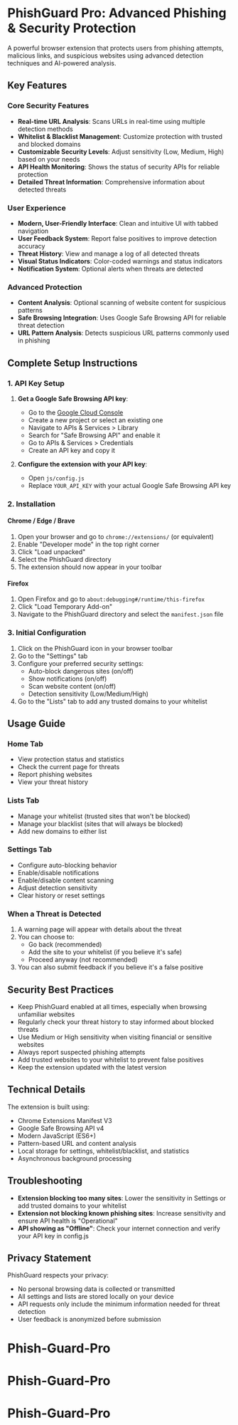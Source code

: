 # PhishGuard Pro: Advanced Phishing & Security Protection

A powerful browser extension that protects users from phishing attempts, malicious links, and suspicious websites using advanced detection techniques and AI-powered analysis.

## Key Features

### Core Security Features
- **Real-time URL Analysis**: Scans URLs in real-time using multiple detection methods
- **Whitelist & Blacklist Management**: Customize protection with trusted and blocked domains
- **Customizable Security Levels**: Adjust sensitivity (Low, Medium, High) based on your needs
- **API Health Monitoring**: Shows the status of security APIs for reliable protection
- **Detailed Threat Information**: Comprehensive information about detected threats

### User Experience
- **Modern, User-Friendly Interface**: Clean and intuitive UI with tabbed navigation
- **User Feedback System**: Report false positives to improve detection accuracy
- **Threat History**: View and manage a log of all detected threats
- **Visual Status Indicators**: Color-coded warnings and status indicators
- **Notification System**: Optional alerts when threats are detected

### Advanced Protection
- **Content Analysis**: Optional scanning of website content for suspicious patterns
- **Safe Browsing Integration**: Uses Google Safe Browsing API for reliable threat detection
- **URL Pattern Analysis**: Detects suspicious URL patterns commonly used in phishing

## Complete Setup Instructions

### 1. API Key Setup

1. **Get a Google Safe Browsing API key**:
   - Go to the [Google Cloud Console](https://console.cloud.google.com/)
   - Create a new project or select an existing one
   - Navigate to APIs & Services > Library
   - Search for "Safe Browsing API" and enable it
   - Go to APIs & Services > Credentials
   - Create an API key and copy it

2. **Configure the extension with your API key**:
   - Open `js/config.js`
   - Replace `YOUR_API_KEY` with your actual Google Safe Browsing API key

### 2. Installation

#### Chrome / Edge / Brave
1. Open your browser and go to `chrome://extensions/` (or equivalent)
2. Enable "Developer mode" in the top right corner
3. Click "Load unpacked"
4. Select the PhishGuard directory
5. The extension should now appear in your toolbar

#### Firefox
1. Open Firefox and go to `about:debugging#/runtime/this-firefox`
2. Click "Load Temporary Add-on"
3. Navigate to the PhishGuard directory and select the `manifest.json` file

### 3. Initial Configuration

1. Click on the PhishGuard icon in your browser toolbar
2. Go to the "Settings" tab
3. Configure your preferred security settings:
   - Auto-block dangerous sites (on/off)
   - Show notifications (on/off)
   - Scan website content (on/off)
   - Detection sensitivity (Low/Medium/High)
4. Go to the "Lists" tab to add any trusted domains to your whitelist

## Usage Guide

### Home Tab
- View protection status and statistics
- Check the current page for threats
- Report phishing websites
- View your threat history

### Lists Tab
- Manage your whitelist (trusted sites that won't be blocked)
- Manage your blacklist (sites that will always be blocked)
- Add new domains to either list

### Settings Tab
- Configure auto-blocking behavior
- Enable/disable notifications
- Enable/disable content scanning
- Adjust detection sensitivity
- Clear history or reset settings

### When a Threat is Detected
1. A warning page will appear with details about the threat
2. You can choose to:
   - Go back (recommended)
   - Add the site to your whitelist (if you believe it's safe)
   - Proceed anyway (not recommended)
3. You can also submit feedback if you believe it's a false positive

## Security Best Practices

- Keep PhishGuard enabled at all times, especially when browsing unfamiliar websites
- Regularly check your threat history to stay informed about blocked threats
- Use Medium or High sensitivity when visiting financial or sensitive websites
- Always report suspected phishing attempts
- Add trusted websites to your whitelist to prevent false positives
- Keep the extension updated with the latest version

## Technical Details

The extension is built using:
- Chrome Extensions Manifest V3
- Google Safe Browsing API v4
- Modern JavaScript (ES6+)
- Pattern-based URL and content analysis
- Local storage for settings, whitelist/blacklist, and statistics
- Asynchronous background processing

## Troubleshooting

- **Extension blocking too many sites**: Lower the sensitivity in Settings or add trusted domains to your whitelist
- **Extension not blocking known phishing sites**: Increase sensitivity and ensure API health is "Operational"
- **API showing as "Offline"**: Check your internet connection and verify your API key in config.js

## Privacy Statement

PhishGuard respects your privacy:
- No personal browsing data is collected or transmitted
- All settings and lists are stored locally on your device
- API requests only include the minimum information needed for threat detection
- User feedback is anonymized before submission
# Phish-Guard-Pro
# Phish-Guard-Pro
# Phish-Guard-Pro
